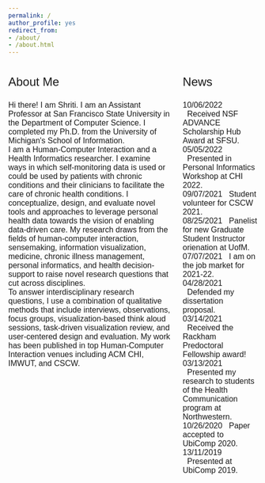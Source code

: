 ```yaml
---
permalink: /
author_profile: yes
redirect_from:
- /about/
- /about.html
---
```


<style>
.column-left{
  float: left;
  width: 65%;
  text-align: left;
  font-family: arial;
  font-size: 12pt;
}

.column-right{
  float: right;
  width: 30%;
  text-align: left;
  font-family: arial;
  font-size: 12pt;
}
</style>

<div class="column-left">
<p style="font-size: 18pt; font-style: bold;">About Me</p>
Hi there! I am Shriti. I am an Assistant Professor at San Francisco State University in the Department of Computer Science. I completed my Ph.D. from the University of Michigan's School of Information.  
<br>
I am a Human-Computer Interaction and a Health Informatics researcher. I examine ways in which self-monitoring data is used or could be used by patients with chronic conditions and their clinicians to facilitate the care of chronic health conditions. I conceptualize, design, and evaluate novel tools and approaches to leverage personal health data towards the vision of enabling data-driven care. My research draws from the fields of human-computer interaction, sensemaking, information visualization, medicine, chronic illness management, personal informatics, and health decision-support to raise novel research questions that cut across disciplines.  
<br>
To answer interdisciplinary research questions, I use a combination of qualitative methods that include interviews, observations, focus groups, visualization-based think aloud sessions, task-driven visualization review, and user-centered design and evaluation. My work has been published in top Human-Computer Interaction venues including ACM CHI, IMWUT, and CSCW.  
</div>

<div class="column-right">
<p style="font-size: 18pt; font-style: bold;">News</p>
10/06/2022    &nbsp;&nbsp;Received NSF ADVANCE Scholarship Hub Award at SFSU. 
<br>
05/05/2022    &nbsp;&nbsp;Presented in Personal Informatics Workshop at CHI 2022. 
<br>
09/07/2021    &nbsp;&nbsp;Student volunteer for CSCW 2021. 
<br>
08/25/2021    &nbsp;&nbsp;Panelist for new Graduate Student Instructor orienation at UofM.  
<br>
07/07/2021    &nbsp;&nbsp;I am on the job market for 2021-22.  
<br>
04/28/2021    &nbsp;&nbsp;Defended my dissertation proposal.  
<br>
03/14/2021    &nbsp;&nbsp;Received the Rackham Predoctoral Fellowship award!  
<br>
03/13/2021    &nbsp;&nbsp;Presented my research to students of the Health Communication program at Northwestern.  
<br>
10/26/2020    &nbsp;&nbsp;Paper accepted to UbiComp 2020.  
<br>
13/11/2019    &nbsp;&nbsp;Presented at UbiComp 2019.  
<br>

</div>